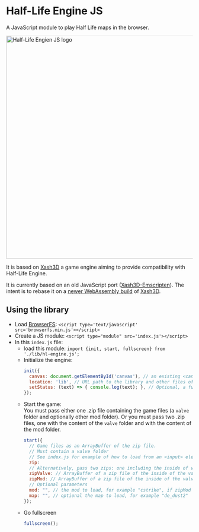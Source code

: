 # Half-Life Engine JS

A JavaScript module to play Half Life maps in the browser.

<img src="https://user-images.githubusercontent.com/360895/221452297-79cf4266-fbd7-48aa-b5eb-2eaa744253d2.svg" alt="Half-Life Engien JS logo" width="600">

It is based on [Xash3D](https://github.com/FWGS/xash3d-fwgs) a game engine aiming to provide compatibility with Half-Life Engine.

It is currently based on an old JavaScript port ([Xash3D-Emscripten](https://github.com/iCrazyBlaze/Xash3D-Emscripten)). The intent is to rebase it on a [newer WebAssembly build](https://github.com/FWGS/xash3d-fwgs/issues/1226) of [Xash3D](https://github.com/FWGS/xash3d-fwgs).

## Using the library

* Load [BrowserFS](https://github.com/jvilk/BrowserFS): `<script type='text/javascript' src='browserfs.min.js'></script>`
* Create a JS module: `<script type="module" src='index.js'></script>`
* In this `index.js` file:
  - load this module: `import {init, start, fullscreen} from './lib/hl-engine.js';`
  - Initialize the engine:
    ```javascript
    init({
      canvas: document.getElementById('canvas'), // an existing <canvas> element where the game will be rendered
      location: 'lib', // URL path to the library and other files of this repo
      setStatus: (text) => { console.log(text); }, // Optional, a function to display status messages
    });
    ```
  - Start the game:  
    You must pass either one .zip file containing the game files (a `valve` folder and optionally other mod folder).
    Or you must pass two .zip files, one with the content of the `valve` folder and with the content of the mod folder.
    ```javascript
    start({
      // Game files as an ArrayBuffer of the zip file. 
      // Must contain a valve folder
      // See index.js for example of how to load from an <input> element
      zip: 
      // Alternatively, pass two zips: one including the inside of valve folder and one with the inside of the mod folder
      zipValve: // ArrayBuffer of a zip file of the inside of the valve folder.
      zipMod: // ArrayBuffer of a zip file of the inside of the valve folder.
      // Optional parameters
      mod: "", // the mod to load, for example "cstrike", if zipMod is passed, must match the mod name
      map: "", // optional the map to load, for example "de_dust2"
    });
    ```
  - Go fullscreen
    ```javascript
    fullscreen();
    ```
